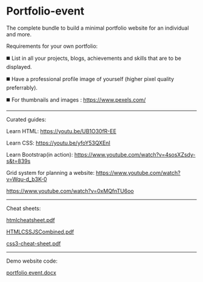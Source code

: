 # Portfolio-event
The complete bundle to build a minimal portfolio website for an individual and more.

Requirements for your own portfolio:

◼️ List in all your projects, blogs, achievements and skills that are to be displayed.

◼️ Have a professional profile image of yourself (higher pixel quality preferrably).

◼️ For thumbnails and images : https://www.pexels.com/

--------------------------------------------------------------------

Curated guides:

Learn HTML: https://youtu.be/UB1O30fR-EE

Learn CSS:  https://youtu.be/yfoY53QXEnI

Learn Bootstrap(in action): https://www.youtube.com/watch?v=4sosXZsdy-s&t=839s

Grid system for planning a website: https://www.youtube.com/watch?v=Wqu-d_b3K-0

https://www.youtube.com/watch?v=0xMQfnTU6oo

--------------------------------------------------------------------

Cheat sheets:

[htmlcheatsheet.pdf](https://github.com/Ayushguptaa22/Portfolio-event/files/8354914/htmlcheatsheet.pdf)

[HTMLCSSJSCombined.pdf](https://github.com/Ayushguptaa22/Portfolio-event/files/8354915/HTMLCSSJSCombined.pdf)

[css3-cheat-sheet.pdf](https://github.com/Ayushguptaa22/Portfolio-event/files/8354916/css3-cheat-sheet.pdf)

--------------------------------------------------------------------

Demo website code:

[portfolio event.docx](https://github.com/Ayushguptaa22/Portfolio-event/files/8354922/portfolio.event.docx)
